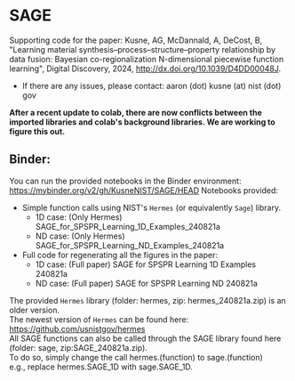 # SAGE
Supporting code for the paper: Kusne, AG, McDannald, A, DeCost, B, "Learning material synthesis–process–structure–property relationship by data fusion: Bayesian co-regionalization N-dimensional piecewise function learning", Digital Discovery, 2024, http://dx.doi.org/10.1039/D4DD00048J.
* If there are any issues, please contact: aaron (dot) kusne (at) nist (dot) gov

**After a recent update to colab, there are now conflicts between the imported libraries and colab's background libraries. We are working to figure this out.**

## Binder:
You can run the provided notebooks in the Binder environment: https://mybinder.org/v2/gh/KusneNIST/SAGE/HEAD
Notebooks provided:
* Simple function calls using NIST's `Hermes` (or equivalently `Sage`) library.
  * 1D case: (Only Hermes) SAGE_for_SPSPR_Learning_1D_Examples_240821a
  * ND case: (Only Hermes) SAGE_for_SPSPR_Learning_ND_Examples_240821a
* Full code for regenerating all the figures in the paper:
  * 1D case: (Full paper) SAGE for SPSPR Learning 1D Examples 240821a
  * ND case: (Full paper) SAGE for SPSPR Learning ND 240821a

The provided `Hermes` library (folder: hermes, zip: hermes_240821a.zip) is an older version. \
The newest version of `Hermes` can be found here: https://github.com/usnistgov/hermes \
All SAGE functions can also be called through the SAGE library found here (folder: sage, zip:SAGE_240821a.zip). \
To do so, simply change the call hermes.(function) to sage.(function) \
e.g., replace hermes.SAGE_1D with sage.SAGE_1D.

